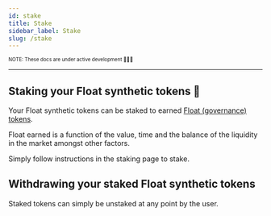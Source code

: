 ```yaml
---
id: stake
title: Stake
sidebar_label: Stake
slug: /stake
---
```


<sub><sup> NOTE: These docs are under active development 👷‍♀️👷 </sup></sub>

---

## Staking your Float synthetic tokens 🏦

Your Float synthetic tokens can be staked to earned [Float (governance) tokens](/docs/float-token).

Float earned is a function of the value, time and the balance of the liquidity in the market amongst other factors.

Simply follow instructions in the staking page to stake.

## Withdrawing your staked Float synthetic tokens

Staked tokens can simply be unstaked at any point by the user.
